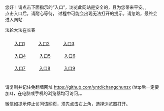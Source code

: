 您好！请点击下面指示的“入口”，浏览此网站是安全的，且为您带来平安。。 <br/>
点击入口后，请耐心等待， 过程中可能会出现无法打开的提示，请忽略，最终会进入网站. </br>

法轮大法在长春<br/>
<div style="padding:10px"><a style="margin:20px" target="_blank" href="https://dpcv0kf2p488s.cloudfront.net/2Qpsp?pqklit" id="ccLink1" rel="nofollow">入口1</a> <a target="_blank" style="margin:20px" href="https://d2h9qo5lko9ofb.cloudfront.net/2Qpsp?oaumjz" id="ccLink2" rel="nofollow">入口2</a> <a style="margin:20px" target="_blank" href="https://d2fiqs79z6hw4l.cloudfront.net/2Qpsp?hzqle" id="ccLink3" rel="nofollow">入口3</a></div>

<div style="padding:10px" ><a style="margin:20px" target="_blank" href="https://dpcv0kf2p488s.cloudfront.net/2Qpsp?pqklit" id="ccLink4" rel="nofollow">入口4</a> <a style="margin:20px" href="https://d2h9qo5lko9ofb.cloudfront.net/2Qpsp?oaumjz" target="_blank" id="ccLink5" rel="nofollow">入口5</a> <a style="margin:20px" href="https://d2fiqs79z6hw4l.cloudfront.net/2Qpsp?hzqle" target="_blank" id="ccLink6" rel="nofollow">入口6</a></div>

<div style="padding:10px"><a style="margin:20px" target="_blank" href="https://dpcv0kf2p488s.cloudfront.net/2Qpsp?pqklit" id="ccLink7" rel="nofollow">入口7</a> <a style="margin:20px" href="https://d2h9qo5lko9ofb.cloudfront.net/2Qpsp?oaumjz" target="_blank" id="ccLink8" rel="nofollow">入口8</a> <a style="margin:20px" target="_blank" href="https://d2fiqs79z6hw4l.cloudfront.net/2Qpsp?hzqle" id="ccLink9" rel="nofollow">入口9</a></div>

<br/>



请复制并记住免翻墙网址 https://github.com/yntd/changchunzx (http后一定要加s)，在电脑或手机的浏览器均可访问。。<br/>

微信如提示停止访问该网页，须先点击右上角，选择浏览器打开。
